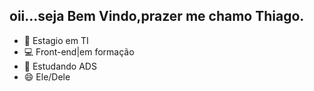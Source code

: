 ## oii...seja Bem Vindo,prazer me chamo Thiago.
- 🔭 Estagio em TI
- 💻 Front-end|em formação
- 🌱 Estudando ADS
- 😄 Ele/Dele

